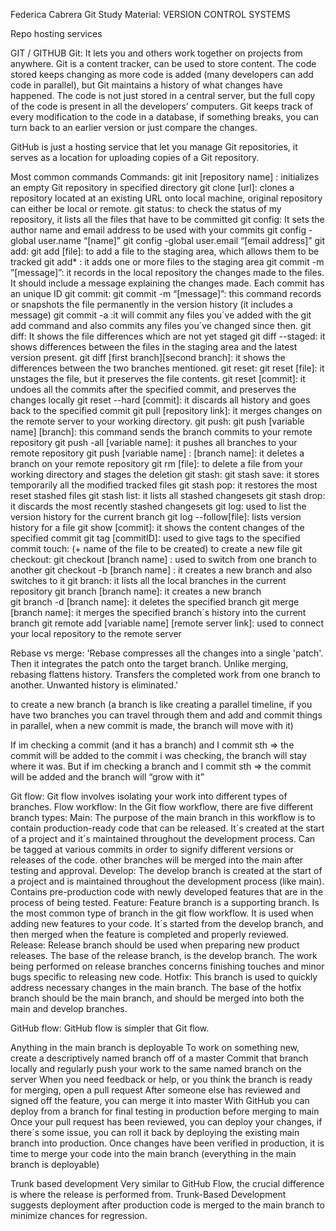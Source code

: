 Federica Cabrera Git Study Material:
VERSION CONTROL SYSTEMS

Repo hosting services

GIT / GITHUB
Git: It lets you and others work together on projects from anywhere. Git is a content tracker, can be used to store content. The code stored keeps changing as more code is added (many developers can add code in parallel), but Git maintains a history of what changes have happened. The code is not just stored in a central server, but the full copy of the code is present in all the developers’ computers.  Git keeps track of every modification to the code in a database, if something breaks, you can turn back to an earlier version or just compare the changes.

GitHub is just a hosting service that let you manage Git repositories, it serves as a location for uploading copies of a Git repository. 

Most common commands Commands:
git init [repository name] : initializes an empty Git repository in specified directory
git clone [url]: clones a repository located at an existing URL onto local machine, original repository can either be local or remote.
git status: to check the status of my repository, it lists all the files that have to be committed
git config: It sets the author name and email address to be used with your commits
git config -global user.name “[name]”
git config -global user.email “[email address]”
git add:
git add [file]: to add a file to the staging area, which allows them to be tracked
git add* : it adds one or more files to the staging area
git commit -m ”[message]”: it records in the local repository the changes made to the files. It should include a message explaining the changes made. Each commit has an unique ID
git commit: 
git commit -m “[message]”: this command records or snapshots the file permanently in the version history (it includes a message)
git commit -a :it will commit any files you´ve added with the git add command and also commits any files you´ve changed since then.
git diff: It shows the file differences which are not yet staged
git diff --staged: it shows differences between the files in the staging area and the latest version present.
git diff [first branch][second branch]: it shows the differences between the two branches mentioned.
git reset: 
git reset [file]: it unstages the file, but it preserves the file contents.
git reset [commit]: it undoes all the commits after the specified commit, and preserves the changes locally
git reset --hard [commit]: it discards all history and goes back to the specified commit
git pull [repository link]: it merges changes on the remote server to your working directory.
git push: 
git push [variable name] [branch]: this command sends the branch commits to your remote repository 
git push -all [variable name]: it pushes all branches to your remote repository 
git push [variable name] : [branch name]: it deletes a branch on your remote repository
git rm [file]: to delete a file from your working directory and stages the deletion
git stash: 
git stash save: it stores temporarily all the modified tracked files
git stash pop: it restores the most reset stashed files
git stash list: it lists all stashed changesets
git stash drop: it discards the most recently stashed changesets
git log: used to list the version history for the current branch
git log --follow[file]: lists version history for a file
git show [commit]: it shows the content changes of the specified commit
git tag [commitID]: used to give tags to the specified commit
touch: (+ name of the file to be created) to create a new file 
git checkout:
git checkout [branch name] : used to switch from one branch to another 
git checkout -b [branch name] : it creates a new branch and also switches to it
git branch: it lists all the local branches in the current repository
git branch [branch name]: it creates a new branch  
git branch -d [branch name]: it deletes the specified branch 
git merge [branch name]: it merges the specified branch´s history into the current branch
git remote add [variable name] [remote server link]: used to connect your local repository to the remote server


Rebase vs merge:
'Rebase compresses all the changes into a single 'patch'. Then it integrates the patch onto the target branch. Unlike merging, rebasing flattens history. Transfers the completed work from one branch to another. Unwanted history is eliminated.'

to create a new branch (a branch is like creating a parallel timeline, if you have two branches you can travel through them and add and commit things in parallel, when a new commit is made, the branch will move with it) 


If im checking a commit (and it has a branch)  and I commit sth => the commit will be added to the commit i was checking, the branch will stay where it was. But if im checking a branch and I commit sth => the commit will be added and the branch will “grow with it”

Git flow:
Git flow involves isolating your work into different types of branches. 
Flow workflow:
In the Git flow workflow, there are five different branch types:
Main:
The purpose of the main branch in this workflow is to contain production-ready code that can be released. It´s created at the start of a project and it´s maintained throughout the development process. Can be tagged at various commits in order to signify different versions or releases of the code. other branches will be merged into the main after testing and approval.
Develop:
The develop branch is created at the start of a project and is maintained throughout the development process (like main). Contains pre-production code with newly developed features that are in the process of being tested.
Feature:
Feature branch is a supporting branch. Is the most common type of branch in the git flow workflow. It is used when adding new features to your code. It´s started from the develop branch, and then merged when the feature is completed and properly reviewed. 
Release:
Release branch should be used when preparing new product releases. The base of the release branch, is the develop branch. The work being performed on release branches concerns finishing touches and minor bugs specific to releasing new code. 
Hotfix:
This branch is used to quickly address necessary changes in the main branch. The base of the hotfix branch should be the main branch, and should be merged into both the main and develop branches.

GitHub flow:
GitHub flow is simpler that Git flow.

Anything in the main branch is deployable 
To work on something new, create a descriptively named branch off of a master 
Commit that branch locally and regularly push your work to the same named branch on the server
When  you need feedback or help, or you think the branch is ready for merging, open a pull request
After someone else has reviewed and signed off the feature, you can merge it into master
With GitHub you can deploy from a branch for final testing in production before merging to main
Once your pull request has been reviewed, you can deploy your changes, if there´s some issue, you can roll it back by deploying the existing main branch into production.
Once changes have been verified in production, it is time to merge your code into the main branch (everything in the main branch is deployable) 

Trunk based development
Very similar to GitHub Flow, the crucial difference is where the release is performed from. Trunk-Based Development suggests deployment after production code is merged to the main branch to minimize chances for regression. 




